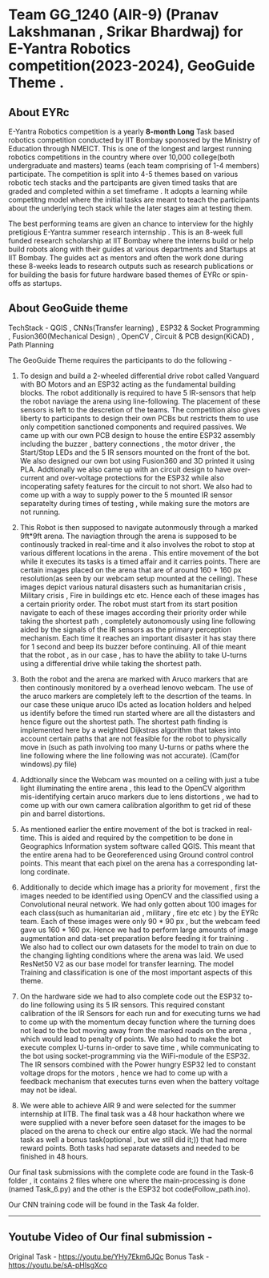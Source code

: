 # Team GG_1240 (AIR-9) (Pranav Lakshmanan , Srikar Bhardwaj) for E-Yantra Robotics competition(2023-2024), GeoGuide Theme . 

## About EYRc 

E-Yantra Robotics competition is a yearly **8-month Long** Task based robotics competition conducted by IIT Bombay sponosred by the Ministry of Education through NMEICT. This is one of the longest and largest running robotics competitions in the country where over 10,000 college(both undergraduate and masters) teams (each team comprising of 1-4 members) participate. The competition is split into 4-5 themes based on various robotic tech stacks and the partcipants are given timed tasks that are graded and completed within a set timeframe . It adopts a learning while competitng model where the initial tasks are meant to teach the participants about the underlying tech stack while the later stages aim at testing them. 

The best performing teams are given an chance to interview for the highly pretigious E-Yantra summer research internship . This is an 8-week full funded research scholarship at IIT Bombay where the interns build or help build robots along with their guides at various departments and Startups at IIT Bombay. The guides act as mentors and often the work done during these 8-weeks leads to research outputs such as research publications or for building the basis for future hardware based themes of EYRc or spin-offs as startups. 



## About GeoGuide theme 

TechStack - QGIS , CNNs(Transfer learning) , ESP32 & Socket Programming , Fusion360(Mechanical Design) , OpenCV , Circuit & PCB design(KiCAD) , Path Planning 

The GeoGuide Theme requires the participants to do the following - 

1) To design and build a 2-wheeled differential drive robot called Vanguard with BO Motors and an ESP32 acting as the fundamental building blocks. The robot additionally is required to have 5 IR-sensors that help the robot naviage the arena using line-following. The placement of these sensors is left to the descretion of the teams. The competition also gives liberty to participants to design their own PCBs but restricts them to use only competition sanctioned components and required passives. We came up with our own PCB design to house the entire ESP32 assembly including the buzzer , battery connections , the motor driver , the Start/Stop LEDs and the 5 IR sensors mounted on the front of the bot. We also designed our own bot using Fusion360 and 3D printed it using PLA. Addtionally we also came up with an circuit design to have over-current and over-voltage protections for the ESP32 while also incoperating safety features for the circuit to not short. We also had to come up with a way to supply power to the 5 mounted IR sensor separatelty during times of testing , while making sure the motors are not running.
   
2) This Robot is then supposed to navigate autonmously through a marked 9ft*9ft arena. The naviagtion through the arena is supposed to be continously tracked in real-time and it also involves the robot to stop at various different locations in the arena . This entire movement of the bot while it executes its tasks is a timed affair and it carries points. There are certain images placed on the arena that are of around 160 * 160 px resolution(as seen by our webcam setup mounted at the ceiling). These images depict various natural disasters such as humanitarian crisis , Military crisis , Fire in buildings etc etc. Hence each of these images has a certain priority order. The robot must start from its start position navigate to each of these images according their priority order while taking the shortest path , completely autonomously using line following aided by the signals of the IR sensors as the primary perception mechanism. Each time it reaches an important disaster it has stay there for 1 second and beep its buzzer before continuing. All of thie meant that the robot , as in our case , has to have the ability to take U-turns using a differential drive while taking the shortest path.

4) Both the robot and the arena are marked with Aruco markers that are then continously monitored by a overhead lenovo webcam. The use of the aruco markers are completely left to the descrtion of the teams. In our case these unique aruco IDs acted as location holders and helped us identify before the timed run started where are all the distasters and hence figure out the shortest path. The shortest path finding is implemented here by a weighted Dijkstras algorithm that takes into account certain paths that are not feasible for the robot to physically move in (such as path involving too many U-turns or paths where the line following where the line following was not accurate). (Cam(for windows).py file)
   
5) Addtionally since the Webcam was mounted on a ceiling with just a tube light illuminating the entire arena , this lead to the OpenCV algorithm mis-identifying certain aruco markers due to lens distortions , we had to come up with our own camera calibration algorithm to get rid of these pin and barrel distortions.

6) As mentioned earlier the entire movement of the bot is tracked in real-time. This is aided and required by the competition to be done in Geographics Information system software called QGIS. This meant that the entire arena had to be Georeferenced using Ground control control points. This meant that each pixel on the arena has a corresponding lat-long cordinate.

7) Additionally to decide which image has a priority for movement , first the images needed to be identified using OpenCV and the classified using a Convolutional neural network. We had only gotten about 100 images for each class(such as humanitarian aid , military , fire etc etc ) by the EYRc team. Each of these images were only 90 * 90 px , but the webcam feed gave us 160 * 160 px. Hence we had to perform large amounts of image augmentation and data-set preparation before feeding it for training . We also had to collect our own datasets for the model to train on due to the changing lighting conditions where the arena was laid. We used ResNet50 V2 as our base model for transfer learning.
The model Training and classification is one of the most important aspects of this theme.

9) On the hardware side we had to also complete code out the ESP32 to-do line following using its 5 IR sensors. This required constant calibration of the IR Sensors for each run and for executing turns we had to come up with the momentum decay function where the turning does not lead to the bot moving away from the marked roads on the arena , which would lead to penalty of points. We also had to make the bot execute complex U-turns in-order to save time , while communicating to the bot using socket-programming via the WiFi-module of the ESP32. The IR sensors combined with the Power hungry ESP32 led to constant voltage drops for the motors , hence we had to come up with a feedback mechanism that executes turns even when the battery voltage may not be ideal.

10) We were able to achieve AIR 9 and were selected for the summer internship at IITB. The final task was a 48 hour hackathon where we were supplied with a never before seen dataset for the images to be placed on the arena to check our entire algo stack. We had the normal task as well a bonus task(optional , but we still did it;)) that had more reward points. Both tasks had separate datasets and needed to be finished in 48 hours.

Our final task submissions with the complete code are found in the Task-6 folder , it contains 2 files where one where the main-processing is done (named Task_6.py) and the other is the ESP32 bot code(Follow_path.ino). 

Our CNN training code will be found in the Task 4a folder. 

--- 

## Youtube Video of Our final submission - 

Original Task -  https://youtu.be/YHy7Ekm6JQc
Bonus Task - https://youtu.be/sA-pHlsgXco

